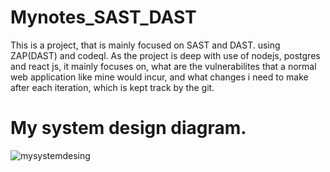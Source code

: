 # Mynotes_SAST_DAST

This is a project, that is mainly focused on SAST and DAST. using ZAP(DAST) and codeql. As the project is deep with use of nodejs, postgres and react js, it mainly focuses on, what are the vulnerabilites that a normal web application like mine would incur, and what changes i need to make after each iteration, which is kept track by the git.

# My system design diagram.
![mysystemdesing](images/MynotesPomodoro_node_postgres_SAST_dast.jpg)